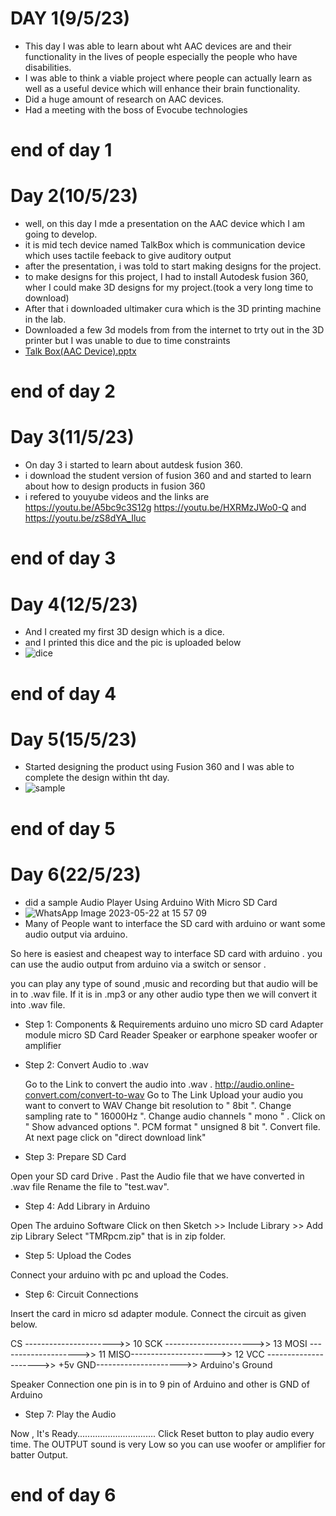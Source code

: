 # DAY 1(9/5/23)
* This day I was able to learn about wht AAC devices are and their functionality in the lives of people especially the people who have disabilities.
* I was able to think a viable project where people can actually learn as well as a useful device which will enhance their brain functionality.
* Did a huge amount of research on AAC devices.
* Had a meeting with the boss of Evocube technologies
# end of day 1

# Day 2(10/5/23)
* well, on this day I mde a presentation on the AAC device which I am going to develop.
* it is mid tech device named TalkBox which is communication device which uses tactile feeback to give auditory output
* after the presentation, i was told to start making designs for the project. 
* to make designs for this project, I had to install Autodesk fusion 360, wher I could make 3D designs for my project.(took a very long time to download)
* After that i downloaded ultimaker cura which is the 3D printing machine in the lab.
* Downloaded a few 3d models from from the internet to trty out in the 3D printer but I was unable to due to time constraints
* [Talk Box(AAC Device).pptx](https://github.com/josephthomas8402/josephthomas8402.github.io/files/11510153/Talk.Box.AAC.Device.pptx)

# end of day 2

# Day 3(11/5/23)
* On day 3 i started to learn about autdesk fusion 360.
* i download the student version of fusion 360 and and started to learn about how to design products in fusion 360
* i refered to youyube videos and the links are https://youtu.be/A5bc9c3S12g https://youtu.be/HXRMzJWo0-Q and https://youtu.be/zS8dYA_Iluc
# end of day 3

# Day 4(12/5/23)
* And I created my first 3D design which is a dice.
* and I printed this dice and the pic is uploaded below
* ![dice](https://github.com/josephthomas8402/josephthomas8402.github.io/assets/93570559/bfcceb21-f5fb-4983-8ba7-aa18d864e3ef)
# end of day 4

# Day 5(15/5/23)
* Started designing the product using Fusion 360 and I was able to complete the design within tht day.
* ![sample](https://github.com/josephthomas8402/josephthomas8402.github.io/assets/93570559/33ecd274-ac14-4b3f-beea-7336abbf68b9)
# end of day 5

# Day 6(22/5/23)
* did a sample Audio Player Using Arduino With Micro SD Card
* ![WhatsApp Image 2023-05-22 at 15 57 09](https://github.com/josephthomas8402/josephthomas8402.github.io/assets/93570559/8dedb17e-b6fa-4a1f-95c5-df673cf4c618)
* Many of People want to interface the SD card with arduino or want some audio output via arduino.

So here is easiest and cheapest way to interface SD card with arduino . you can use the audio output from arduino via a switch or sensor .

you can play any type of sound ,music and recording but that audio will be in to .wav file. If it is in .mp3 or any other audio type then we will convert it into .wav file.

* Step 1: Components & Requirements
  arduino uno
  micro SD card Adapter module
  micro SD
  Card Reader
  Speaker or earphone speaker
  woofer or amplifier
  
* Step 2: Convert Audio to .wav


  Go to the Link to convert the audio into .wav .
http://audio.online-convert.com/convert-to-wav
Go to The Link
Upload your audio you want to convert to WAV
Change bit resolution to " 8bit ".
Change sampling rate to " 16000Hz ".
Change audio channels " mono " .
Click on " Show advanced options ".
PCM format " unsigned 8 bit ".
Convert file.
At next page click on "direct download link"

* Step 3: Prepare SD Card

 Open your SD card Drive .
Past the Audio file that we have converted in .wav file
Rename the file to "test.wav".

* Step 4: Add Library in Arduino

Open The arduino Software
Click on then Sketch >> Include Library >> Add zip Library
Select "TMRpcm.zip" that is in zip folder.

* Step 5: Upload the Codes

Connect your arduino with pc and upload the Codes.

* Step 6: Circuit Connections

Insert the card in micro sd adapter module.
Connect the circuit as given below.

CS ---------------------->> 10
SCK ---------------------->> 13
MOSI -------------------->> 11
MISO--------------------->> 12
VCC --------------------->> +5v
GND--------------------->> Arduino's Ground

Speaker Connection
one pin is in to 9 pin of Arduino and other is GND of Arduino

* Step 7: Play the Audio

Now , It's Ready...............................
Click Reset button to play audio every time.
The OUTPUT sound is very Low so you can use woofer or amplifier for batter Output.

# end of day 6




